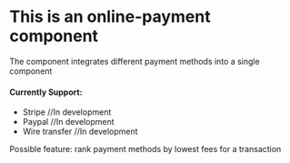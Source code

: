 # This is an online-payment component

The component integrates different payment methods into a single component


#### Currently Support:
- Stripe //In development
- Paypal //In development
- Wire transfer //In development

Possible feature: rank payment methods by lowest fees for a transaction